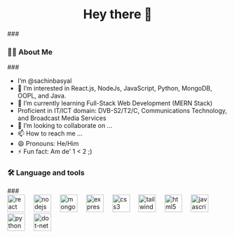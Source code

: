 ###
<h1 align="center">Hey there 👋</h1>
###
<h3 align="left">👩‍💻  About Me</h3>
###

- I’m @sachinbasyal
- 👀 I’m interested in React.js, NodeJs, JavaScript, Python, MongoDB, OOPL, and Java.
- 🌱 I’m currently learning Full-Stack Web Development (MERN Stack)
- Proficient in IT/ICT domain: DVB-S2/T2/C, Communications Technology, and Broadcast Media Services
- 💞️ I’m looking to collaborate on ...
- 📫 How to reach me ...
- 😄 Pronouns: He/Him
- ⚡ Fun fact: Am de' 1 < 2 ;)

###
<h3 align="left">🛠 Language and tools</h3>
###
<div align="left">
  <img src="https://cdn.jsdelivr.net/gh/devicons/devicon/icons/react/react-original.svg" height="40" alt="react logo"  />
  <img width="12" />
  <img src="https://cdn.jsdelivr.net/gh/devicons/devicon/icons/nodejs/nodejs-original.svg" height="40" alt="nodejs logo"  />
  <img width="12" />
  <img src="https://cdn.jsdelivr.net/gh/devicons/devicon/icons/mongodb/mongodb-original.svg" height="40" alt="mongodb logo"  />
  <img width="12" />
  <img src="https://cdn.jsdelivr.net/gh/devicons/devicon/icons/express/express-original.svg" height="40" alt="express logo"  />
  <img width="12" />
  <img src="https://cdn.jsdelivr.net/gh/devicons/devicon/icons/css3/css3-original.svg" height="40" alt="css3 logo"  />
  <img width="12" />
  <img src="https://cdn.jsdelivr.net/gh/devicons/devicon/icons/tailwindcss/tailwindcss-original-wordmark.svg" height="40" alt="tailwindcss logo"  />
  <img width="12" />
  <img src="https://cdn.jsdelivr.net/gh/devicons/devicon/icons/html5/html5-original.svg" height="40" alt="html5 logo"  />
  <img width="12" />
  <img src="https://cdn.jsdelivr.net/gh/devicons/devicon/icons/javascript/javascript-original.svg" height="40" alt="javascript logo"  />
  <img width="12" />
  <img src="https://cdn.jsdelivr.net/gh/devicons/devicon/icons/python/python-original.svg" height="40" alt="python logo"  />
  <img width="12" />
  <img src="https://cdn.jsdelivr.net/gh/devicons/devicon/icons/dot-net/dot-net-plain-wordmark.svg" height="40" alt="dot-net logo"  />
</div>
<!---
sachinbasyal/sachinbasyal is a ✨ special ✨ repository because its `README.md` (this file) appears on your GitHub profile.
You can click the Preview link to take a look at your changes.
--->
